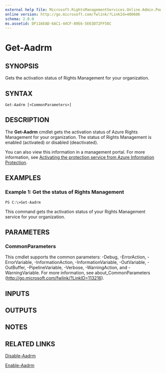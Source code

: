 ```yaml
---
external help file: Microsoft.RightsManagementServices.Online.Admin.PowerShell.dll-Help.xml
online version: http://go.microsoft.com/fwlink/?LinkId=400606
schema: 2.0.0
ms.assetid: DF116EAD-6AC1-44CF-89E6-5E63D72FF58C
---
```


# Get-Aadrm

## SYNOPSIS
Gets the activation status of Rights Management for your organization.

## SYNTAX

```
Get-Aadrm [<CommonParameters>]
```

## DESCRIPTION
The **Get-Aadrm** cmdlet gets the activation status of Azure Rights Management for your organization. The status of Rights Management is enabled (activated) or disabled (deactivated).

You can also view this information in a management portal. For more information, see [Activating the protection service from Azure Information Protection](https://docs.microsoft.com/information-protection/deploy-use/decommission-deactivate).

## EXAMPLES

### Example 1: Get the status of Rights Management
```
PS C:\>Get-Aadrm
```

This command gets the activation status of your Rights Management service for your organization.

## PARAMETERS

### CommonParameters
This cmdlet supports the common parameters: -Debug, -ErrorAction, -ErrorVariable, -InformationAction, -InformationVariable, -OutVariable, -OutBuffer, -PipelineVariable, -Verbose, -WarningAction, and -WarningVariable. For more information, see about_CommonParameters (http://go.microsoft.com/fwlink/?LinkID=113216).

## INPUTS

## OUTPUTS

## NOTES

## RELATED LINKS

[Disable-Aadrm](./Disable-Aadrm.md)

[Enable-Aadrm](./Enable-Aadrm.md)


